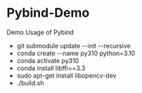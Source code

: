 # Pybind-Demo
Demo Usage of Pybind

* git submodule update --init --recursive
* conda create --name py310 python=3.10
* conda activate py310
* conda install libffi==3.3
* sudo apt-get install libopencv-dev
* ./build.sh